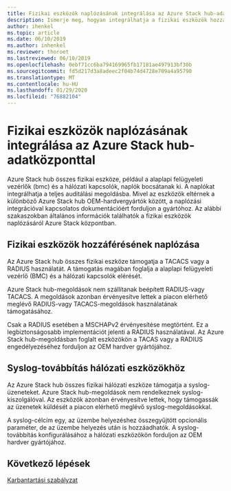 ```yaml
---
title: Fizikai eszközök naplózásának integrálása az Azure Stack hub-adatközponttal
description: Ismerje meg, hogyan integrálhatja a fizikai eszközök hozzáférésének naplózását az Azure Stack hub adatközpontjában.
author: ihenkel
ms.topic: article
ms.date: 06/10/2019
ms.author: inhenkel
ms.reviewer: thoroet
ms.lastreviewed: 06/10/2019
ms.openlocfilehash: 0ebf71cc6ba794169965fb17181ae497913bf30b
ms.sourcegitcommit: fd5d217d3a8adeec2f04b74d4728e709a4a95790
ms.translationtype: MT
ms.contentlocale: hu-HU
ms.lasthandoff: 01/29/2020
ms.locfileid: "76882104"
---
```

# <a name="integrate-physical-device-auditing-with-your-azure-stack-hub-datacenter"></a>Fizikai eszközök naplózásának integrálása az Azure Stack hub-adatközponttal

Azure Stack hub összes fizikai eszköze, például a alaplapi felügyeleti vezérlők (bmc) és a hálózati kapcsolók, naplók bocsátanak ki. A naplókat integrálhatja a teljes auditálási megoldásba. Mivel az eszközök eltérnek a különböző Azure Stack hub OEM-hardvergyártók között, a naplózási integrációval kapcsolatos dokumentációért forduljon a gyártóhoz. Az alábbi szakaszokban általános információk találhatók a fizikai eszközök naplózásáról Azure Stack központban.  

## <a name="physical-device-access-auditing"></a>Fizikai eszközök hozzáférésének naplózása

Az Azure Stack hub összes fizikai eszköze támogatja a TACACS vagy a RADIUS használatát. A támogatás magában foglalja a alaplapi felügyeleti vezérlő (BMC) és a hálózati kapcsolók elérését.

Azure Stack hub-megoldások nem szállítanak beépített RADIUS-vagy TACACS. A megoldások azonban érvényesítve lettek a piacon elérhető meglévő RADIUS-vagy TACACS-megoldások használatának támogatásához.

Csak a RADIUS esetében a MSCHAPv2 érvényesítése megtörtént. Ez a legbiztonságosabb implementációt jelenti a RADIUS használatával. Az Azure Stack hub-megoldásban foglalt eszközökön a TACAS vagy a RADIUS engedélyezéséhez forduljon az OEM hardver gyártójához.

## <a name="syslog-forwarding-for-network-devices"></a>Syslog-továbbítás hálózati eszközökhöz

Az Azure Stack hub összes fizikai hálózati eszköze támogatja a syslog-üzeneteket. Azure Stack hub-megoldások nem rendelkeznek syslog-kiszolgálóval. Az eszközök azonban érvényesítve lettek, hogy támogassák az üzenetek küldését a piacon elérhető meglévő syslog-megoldásokkal.

A syslog-célcím egy, az üzembe helyezéshez összegyűjtött opcionális paraméter, de az üzembe helyezés után is hozzáadhatók. A syslog-továbbítás konfigurálásához a hálózati eszközökön forduljon az OEM hardver gyártójához.

## <a name="next-steps"></a>Következő lépések

[Karbantartási szabályzat](azure-stack-servicing-policy.md)

